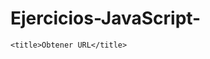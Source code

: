 # Ejercicios-JavaScript-

<!DOCTYPE html>
<html>
<head>
<meta charset="utf-8">

	<title>Obtener URL</title>
</head>
<body>
<script type="text/javascript">
	
var URLactual = window.location
alert(URLactual);
</script>


</body>
</html>
